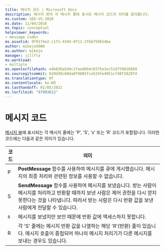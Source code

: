 ```yaml
---
title: 메시지 코드 | Microsoft Docs
description: 메시지 뷰의 각 메시지 줄에 표시된 메시지 코드의 의미를 알아봅니다.
ms.custom: SEO-VS-2020
ms.date: 11/04/2016
ms.topic: conceptual
helpviewer_keywords:
- message codes
ms.assetid: 9f91f4e2-c1f1-4349-9f11-2fbbf59654be
author: mikejo5000
ms.author: mikejo
manager: jillfra
ms.workload:
- multiple
ms.openlocfilehash: e4b836a5d4c1faad6b4c0375e2ec51d759816889
ms.sourcegitcommit: 620d30c60da8f9805fce524fe4951cf40f28297d
ms.translationtype: HT
ms.contentlocale: ko-KR
ms.lasthandoff: 01/05/2021
ms.locfileid: "97903612"
---
```

# <a name="message-codes"></a>메시지 코드
[메시지 뷰](../debugger/messages-view.md)에 표시되는 각 메시지 줄에는 'P', 'S', 's' 또는 'R' 코드가 포함됩니다. 이러한 코드에는 다음과 같은 의미가 있습니다.

|코드|의미|
|----------|-------------|
|P|**PostMessage** 함수를 사용하여 메시지를 큐에 게시했습니다. 메시지의 최종 처리와 관련된 정보를 사용할 수 없습니다.|
|S|**SendMessage** 함수를 사용하여 메시지를 보냈습니다. 받는 사람이 메시지를 처리하고 반환할 때까지 보낸 사람은 제어 권한을 다시 얻지 못한다는 것을 나타냅니다. 따라서 받는 사람은 다시 반환 값을 보낸 사람에게 전달할 수 있습니다.|
|s|메시지를 보냈지만 보안 때문에 반환 값에 액세스하지 못합니다.|
|R|각 'S' 줄에는 메시지 반환 값을 나열하는 해당 'R'(반환) 줄이 있습니다. 메시지 호출이 중첩되어 하나의 메시지 처리기가 다른 메시지를 보내는 경우도 있습니다.|